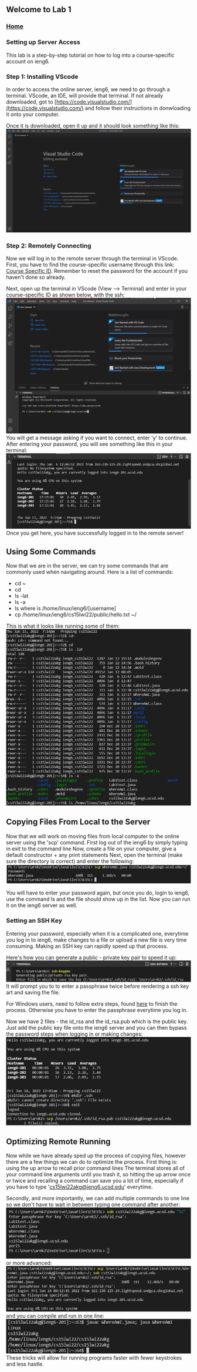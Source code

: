 ## Welcome to Lab 1

### [Home](https://ank010.github.io/cse15l-lab-reports/index.html)

### Setting up Server Access
This lab is a step-by-step tutorial on how to log into a course-specific account on ieng6.

### Step 1: Installing VScode
In order to access the online server, ieng6, we need to go through a terminal. VScode, an IDE, will provide that terminal. If not already downloaded, got to [https://code.visualstudio.com/](https://code.visualstudio.com/) and follow their instructions in donwloading it onto your computer. 

Once it is downloaded, open it up and it should look something like this:
![screenshot](VSCshot.jpg)

### Step 2: Remotely Connecting
Now we will log in to the remote server through the terminal in VScode. First, you have to find the course-specific username through this link: [Course Specific ID](https://sdacs.ucsd.edu/~icc/index.php). Remember to reset the password for the account if you haven't done so already.

Next, open up the terminal in VScode (View --> Terminal) and enter in your course-specific ID as shown below, with the ssh:
![screenshot](TerminalLog.jpg)
You will get a message asking if you want to connect, enter 'y' to continue. After entering your password, you  will see something like this in your terminal:
![screenshot](LogginPic.jpg)
Once you get here, you have successfully logged in to the remote server!

## Using Some Commands
Now that we are in the server, we can try some commands that are commonly used when navigating around. 
Here is a list of commands:
- cd ~
- cd
- ls -lat
- ls -a
- ls <directory> where <directory> is /home/linux/ieng6/[username]
- cp /home/linux/ieng6/cs15lwi22/public/hello.txt ~/

This is what it looks like running some of them:
![screenshot](commands.jpg)

## Copying Files From Local to the Server
Now that we will work on moving files from local computer to the online server using the 'scp' command. 
First log out of the ieng6 by simply typing in exit to the command line
Now, create a file on your computer, give a default constructor + any print statements
Next, open the terminal (make sure the directory is correct) and enter the following:
![screenshot](scpPic1.jpg)

You will have to enter your password again, but once you do, login to ieng6, use the command ls and the file should show up in the list. Now you can run it on the ieng6 server as well. 

### Setting an SSH Key
Entering your password, especially when it is a complicated one, everytime you log in to ieng6, make changes to a file or upload a new file is very time consuming. Making an SSH key can rapidly speed up that process. 

Here's how you can generate a public - private key pair to speed it up:
![screenshot](keygen.jpg)
It will prompt you to to enter a passphrase twice before rendering a ssh key art and saving the file. 

For Windows users, need to follow extra steps, found [here](https://docs.microsoft.com/en-us/windows-server/administration/openssh/openssh_keymanagement#user-key-generation) to finish the process. Otherwise you have to enter the passphrase everytime you log in.

Now we have 2 files - the id_rsa and the id_rsa.pub which is the public key. Just add the public key file onto the ieng6 server and you can then bypass the password steps when logging in or making changes:
![screenshot](uploadkey.jpg)

## Optimizing Remote Running
Now while we have already sped up the process of copying files, however there are a few things we can do to optimize the process. 
First thing is: using the up arrow to recall prior command lines
The terminal stores all of your command line arguments until you trash it, so hitting the up arrow once or twice and recalling a command can save you a lot of time, especially if you have to type 'cs15lwi22akg@ieng6.ucsd.edu' everytime. 

Secondly, and more importantly, we can add multiple commands to one line so we don't have to wait in between typing one command after another:
![screenshot](multicommand1.jpg)
or more advanced:
![screenshot](multicommand2.jpg)
and you can compile and run in one line:
![screenshot](multicommand3.jpg)
These tricks will allow for running programs faster with fewer keystrokes and less hastle. 
